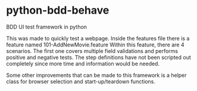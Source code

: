 # python-bdd-behave
BDD UI test framework in python

This was made to quickly test a webpage. Inside the features file there is a feature named 101-AddNewMovie.feature
Within this feature, there are 4 scenarios. The first one covers multiple field validations and performs positive and negative tests.
The step definitions have not been scripted out completely since more time and information would be needed. 

Some other improvements that can be made to this framework is a helper class for browser selection and start-up/teardown functions.
